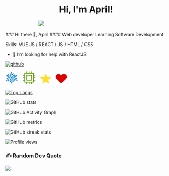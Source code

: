 <h1 align="center">Hi, I'm April!</h1>
<img align="right" src="https://user-images.githubusercontent.com/74038190/221352989-518609ab-b4d1-459e-929f-a08cd2bd9b3c.gif" width="400">
<br><br>
### Hi there 👋, April
#### Web developer
Learning Software Development

Skills: VUE JS / REACT / JS / HTML / CSS

- 🤔 I’m looking for help with ReactJS 


[<img src='https://cdn.jsdelivr.net/npm/simple-icons@3.0.1/icons/github.svg' alt='github' height='40'>](https://github.com/Apriljoy02)  

<a href='https://archiveprogram.github.com/'><img src='https://raw.githubusercontent.com/acervenky/animated-github-badges/master/assets/acbadge.gif' width='40' height='40'></a> <a href='https://docs.github.com/en/developers'><img src='https://raw.githubusercontent.com/acervenky/animated-github-badges/master/assets/devbadge.gif' width='40' height='40'></a> <a href='https://stars.github.com/'><img src='https://raw.githubusercontent.com/acervenky/animated-github-badges/master/assets/starbadge.gif' width='35' height='35'></a> <a href='https://docs.github.com/en/github/supporting-the-open-source-community-with-github-sponsors'><img src='https://raw.githubusercontent.com/acervenky/animated-github-badges/master/assets/sponsorbadge.gif' width='35' height='35'></a> 

[![Top Langs](https://github-readme-stats.vercel.app/api/top-langs/?username=Apriljoy02)](https://github.com/anuraghazra/github-readme-stats)

![GitHub stats](https://github-readme-stats.vercel.app/api?username=Apriljoy02&show_icons=true)  

![GitHub Activity Graph](https://activity-graph.herokuapp.com/graph?username=Apriljoy02)  

![GitHub metrics](https://metrics.lecoq.io/Apriljoy02)  

![GitHub streak stats](https://streak-stats.demolab.com/?user=Apriljoy02)  

![Profile views](https://gpvc.arturio.dev/Apriljoy02)  

### ✍️ Random Dev Quote
![](https://quotes-github-readme.vercel.app/api?type=horizontal&theme=dark)

